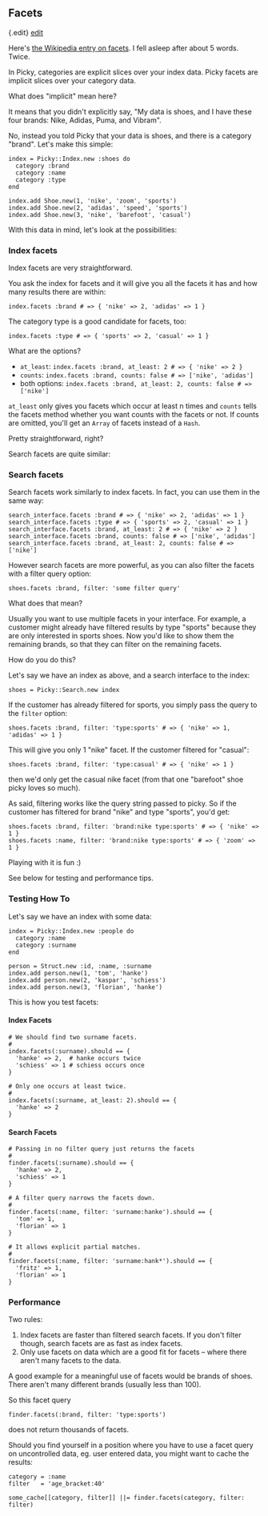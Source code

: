 ## Facets

{.edit}
[edit](http://github.com/floere/picky/blob/master/web/source/documentation/_facets.html.md)

Here's [the Wikipedia entry on facets](http://en.wikipedia.org/wiki/Faceted_classification). I fell asleep after about 5 words. Twice.

In Picky, categories are explicit slices over your index data. Picky facets are implicit slices over your category data.

What does "implicit" mean here?

It means that you didn't explicitly say, "My data is shoes, and I have these four brands: Nike, Adidas, Puma, and Vibram".

No, instead you told Picky that your data is shoes, and there is a category "brand". Let's make this simple:

    index = Picky::Index.new :shoes do
      category :brand
      category :name
      category :type
    end
    
    index.add Shoe.new(1, 'nike', 'zoom', 'sports')
    index.add Shoe.new(2, 'adidas', 'speed', 'sports')
    index.add Shoe.new(3, 'nike', 'barefoot', 'casual')

With this data in mind, let's look at the possibilities:

### Index facets

Index facets are very straightforward.

You ask the index for facets and it will give you all the facets it has and how many results there are within:

    index.facets :brand # => { 'nike' => 2, 'adidas' => 1 }
    
The category type is a good candidate for facets, too:

    index.facets :type # => { 'sports' => 2, 'casual' => 1 }

What are the options?

* `at_least`: `index.facets :brand, at_least: 2 # => { 'nike' => 2 }`
* `counts`: `index.facets :brand, counts: false # => ['nike', 'adidas']`
* both options: `index.facets :brand, at_least: 2, counts: false # => ['nike']`

`at_least` only gives you facets which occur at least n times and `counts` tells the facets method whether you want counts with the facets or not. If counts are omitted, you'll get an `Array` of facets instead of a `Hash`.

Pretty straightforward, right?

Search facets are quite similar:

### Search facets

Search facets work similarly to index facets. In fact, you can use them in the same way:

    search_interface.facets :brand # => { 'nike' => 2, 'adidas' => 1 }
    search_interface.facets :type # => { 'sports' => 2, 'casual' => 1 }
    search_interface.facets :brand, at_least: 2 # => { 'nike' => 2 }
    search_interface.facets :brand, counts: false # => ['nike', 'adidas']
    search_interface.facets :brand, at_least: 2, counts: false # => ['nike']

However search facets are more powerful, as you can also filter the facets with a filter query option:

    shoes.facets :brand, filter: 'some filter query'

What does that mean?

Usually you want to use multiple facets in your interface.
For example, a customer might already have filtered results by type "sports" because they are only interested in sports shoes.
Now you'd like to show them the remaining brands, so that they can filter on the remaining facets.

How do you do this?

Let's say we have an index as above, and a search interface to the index:

    shoes = Picky::Search.new index

If the customer has already filtered for sports, you simply pass the query to the `filter` option:

    shoes.facets :brand, filter: 'type:sports' # => { 'nike' => 1, 'adidas' => 1 }

This will give you only 1 "nike" facet. If the customer filtered for "casual":

    shoes.facets :brand, filter: 'type:casual' # => { 'nike' => 1 }

then we'd only get the casual nike facet (from that one "barefoot" shoe picky loves so much).

As said, filtering works like the query string passed to picky. So if the customer has filtered for brand "nike" and type "sports", you'd get:

    shoes.facets :brand, filter: 'brand:nike type:sports' # => { 'nike' => 1 }
    shoes.facets :name, filter: 'brand:nike type:sports' # => { 'zoom' => 1 }

Playing with it is fun :)

See below for testing and performance tips.

### Testing How To

Let's say we have an index with some data:

    index = Picky::Index.new :people do
      category :name
      category :surname
    end
        
    person = Struct.new :id, :name, :surname
    index.add person.new(1, 'tom', 'hanke')
    index.add person.new(2, 'kaspar', 'schiess')
    index.add person.new(3, 'florian', 'hanke')

This is how you test facets:

#### Index Facets
    
    # We should find two surname facets.
    #
    index.facets(:surname).should == {
      'hanke' => 2,  # hanke occurs twice
      'schiess' => 1 # schiess occurs once
    }
    
    # Only one occurs at least twice.
    #
    index.facets(:surname, at_least: 2).should == {
      'hanke' => 2
    }

#### Search Facets
    
    # Passing in no filter query just returns the facets
    #
    finder.facets(:surname).should == {
      'hanke' => 2,
      'schiess' => 1
    }
    
    # A filter query narrows the facets down.
    #
    finder.facets(:name, filter: 'surname:hanke').should == {
      'tom' => 1,
      'florian' => 1
    }
    
    # It allows explicit partial matches.
    #
    finder.facets(:name, filter: 'surname:hank*').should == {
      'fritz' => 1,
      'florian' => 1
    }

### Performance

Two rules:

1. Index facets are faster than filtered search facets. If you don't filter though, search facets are as fast as index facets.
2. Only use facets on data which are a good fit for facets – where there aren't many facets to the data.

A good example for a meaningful use of facets would be brands of shoes.
There aren't many different brands (usually less than 100).

So this facet query

    finder.facets(:brand, filter: 'type:sports')

does not return thousands of facets.

Should you find yourself in a position where you have to use a facet query on uncontrolled data, eg. user entered data, you might want to cache the results:
    
    category = :name
    filter   = 'age_bracket:40'
    
    some_cache[[category, filter]] ||= finder.facets(category, filter: filter)
